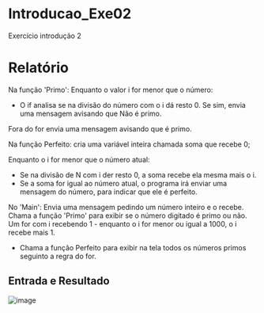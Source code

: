 # Introducao_Exe02
Exercício introdução 2

# Relatório
 Na função 'Primo': Enquanto o valor i for menor que o número:
 - O if analisa se na divisão do número com o i dá resto 0. Se sim, envia uma mensagem avisando que Não é primo. 
 
 Fora do for envia uma mensagem avisando que é primo.
 
 Na função Perfeito:  cria uma variável inteira chamada soma que recebe 0;
 
 Enquanto o i for menor que o número atual:
  - Se na divisão de N com i der resto 0, a soma recebe ela mesma mais o i.
  - Se a soma for igual ao número atual, o programa irá enviar uma mensagem do número, para indicar que ele é perfeito.
  
  No 'Main': Envia uma mensagem pedindo um número inteiro e o recebe.
  Chama a função 'Primo' para exibir se o número digitado é primo ou não.
  Um for com i recebendo 1 - enquanto o i for menor ou igual a 1000, o i recebe mais 1.
   - Chama a função Perfeito para exibir na tela todos os números primos seguinto a regra do for.
## Entrada e Resultado
![image](https://user-images.githubusercontent.com/124919761/229601727-cbaba08c-e1ee-4356-9830-664c0bd1b026.png)
